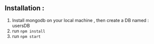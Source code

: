 ## Installation : 
1. Install mongodb on your local machine , then create a DB named : usersDB
2. run ``` npm install ```
3. run ```npm start ```
